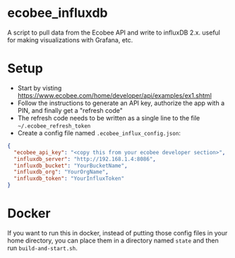 # ecobee_influxdb

A script to pull data from the Ecobee API and write to influxDB 2.x.
useful for making visualizations with Grafana, etc.

# Setup

* Start by visting https://www.ecobee.com/home/developer/api/examples/ex1.shtml
* Follow the instructions to generate an API key, authorize the app with a PIN, and finally get a "refresh code"
* The refresh code needs to be written as a single line to the file `~/.ecobee_refresh_token`
* Create a config file named `.ecobee_influx_config.json`:

```json
{
  "ecobee_api_key": "<copy this from your ecobee developer section>",
  "influxdb_server": "http://192.168.1.4:8086",
  "influxdb_bucket": "YourBucketName",
  "influxdb_org": "YourOrgName",
  "influxdb_token": "YourInfluxToken"
}
```

# Docker

If you want to run this in docker, instead of putting those config files in your home directory,
you can place them in a directory named `state` and then run `build-and-start.sh`.

